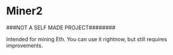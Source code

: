 # Miner2


###NOT A SELF MADE PROJECT########

Intended for mining Eth. You can use it rightnow, but still requires improvements.
